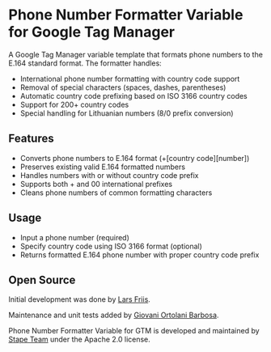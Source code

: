 # Phone Number Formatter Variable for Google Tag Manager

A Google Tag Manager variable template that formats phone numbers to the E.164 standard format. The formatter handles:

- International phone number formatting with country code support
- Removal of special characters (spaces, dashes, parentheses)
- Automatic country code prefixing based on ISO 3166 country codes
- Support for 200+ country codes
- Special handling for Lithuanian numbers (8/0 prefix conversion)

## Features

- Converts phone numbers to E.164 format (+[country code][number])
- Preserves existing valid E.164 formatted numbers
- Handles numbers with or without country code prefix
- Supports both + and 00 international prefixes
- Cleans phone numbers of common formatting characters

## Usage

- Input a phone number (required)
- Specify country code using ISO 3166 format (optional)
- Returns formatted E.164 phone number with proper country code prefix

## Open Source

Initial development was done by [Lars Friis](https://www.linkedin.com/in/lars-friis/).

Maintenance and unit tests added by [Giovani Ortolani Barbosa](https://www.linkedin.com/in/giovani-ortolani-barbosa/).

Phone Number Formatter Variable for GTM is developed and maintained by [Stape Team](https://stape.io/) under the Apache 2.0 license.
